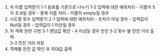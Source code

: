 1. 차 이름 입력받기
    1-1 쉼표를 기준으로 나누기
    1-2 입력에 대한 예외처리
        - 이름이 5자 초과일 경우
        - 중복 이름 처리
        - 이름이 empty일 경우
2. 시도할 횟수 입력받기
    2-1 입력에 대한 예외처리
        - 숫자가 아닐 경우
        - 입력값이 Null일 경우
        - 입력값이 1 미만일 경우
3. 차 객체 관련 구현
   3-1 랜덤값 확인
        - 4 이상일 경우 전진
   3-2 횟수 별 전진 거리 출력   
   3-3 전진 거리 저장
4. 객체별 전진 값 확인 후 최대값 출력